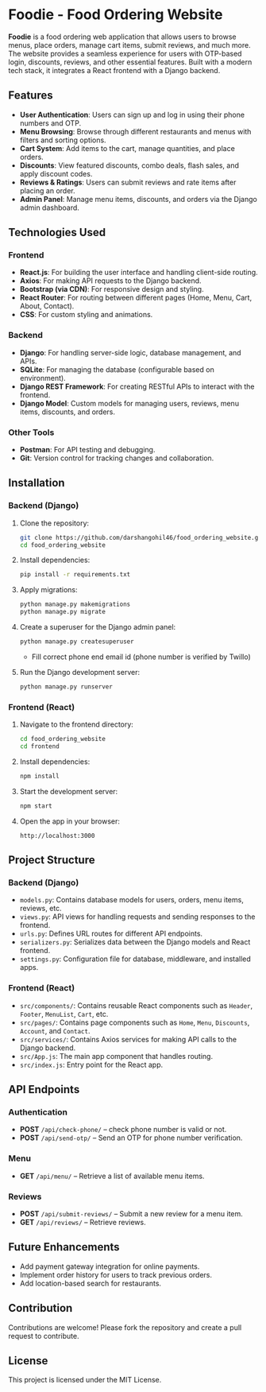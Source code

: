 # Foodie - Food Ordering Website

**Foodie** is a food ordering web application that allows users to browse menus, place orders, manage cart items, submit reviews, and much more. The website provides a seamless experience for users with OTP-based login, discounts, reviews, and other essential features. Built with a modern tech stack, it integrates a React frontend with a Django backend.

## Features

- **User Authentication**: Users can sign up and log in using their phone numbers and OTP.
- **Menu Browsing**: Browse through different restaurants and menus with filters and sorting options.
- **Cart System**: Add items to the cart, manage quantities, and place orders.
- **Discounts**: View featured discounts, combo deals, flash sales, and apply discount codes.
- **Reviews & Ratings**: Users can submit reviews and rate items after placing an order.
- **Admin Panel**: Manage menu items, discounts, and orders via the Django admin dashboard.

## Technologies Used

### Frontend
- **React.js**: For building the user interface and handling client-side routing.
- **Axios**: For making API requests to the Django backend.
- **Bootstrap (via CDN)**: For responsive design and styling.
- **React Router**: For routing between different pages (Home, Menu, Cart, About, Contact).
- **CSS**: For custom styling and animations.

### Backend
- **Django**: For handling server-side logic, database management, and APIs.
- **SQLite**: For managing the database (configurable based on environment).
- **Django REST Framework**: For creating RESTful APIs to interact with the frontend.
- **Django Model**: Custom models for managing users, reviews, menu items, discounts, and orders.

### Other Tools
- **Postman**: For API testing and debugging.
- **Git**: Version control for tracking changes and collaboration.

## Installation

### Backend (Django)

1. Clone the repository:
    ```bash
    git clone https://github.com/darshangohil46/food_ordering_website.git
    cd food_ordering_website
    ```

2. Install dependencies:
    ```bash
    pip install -r requirements.txt
    ```

3. Apply migrations:
    ```bash
    python manage.py makemigrations
    python manage.py migrate
    ```

4. Create a superuser for the Django admin panel:
    ```bash
    python manage.py createsuperuser
    ```
    - Fill correct phone end email id (phone number is verified by Twillo)

5. Run the Django development server:
    ```bash
    python manage.py runserver
    ```

### Frontend (React)

1. Navigate to the frontend directory:
    ```bash
    cd food_ordering_website
    cd frontend
    ```

2. Install dependencies:
    ```bash
    npm install
    ```

3. Start the development server:
    ```bash
    npm start
    ```

4. Open the app in your browser:
    ```
    http://localhost:3000
    ```

## Project Structure

### Backend (Django)

- `models.py`: Contains database models for users, orders, menu items, reviews, etc.
- `views.py`: API views for handling requests and sending responses to the frontend.
- `urls.py`: Defines URL routes for different API endpoints.
- `serializers.py`: Serializes data between the Django models and React frontend.
- `settings.py`: Configuration file for database, middleware, and installed apps.

### Frontend (React)

- `src/components/`: Contains reusable React components such as `Header`, `Footer`, `MenuList`, `Cart`, etc.
- `src/pages/`: Contains page components such as `Home`, `Menu`, `Discounts`, `Account`, and `Contact`.
- `src/services/`: Contains Axios services for making API calls to the Django backend.
- `src/App.js`: The main app component that handles routing.
- `src/index.js`: Entry point for the React app.

## API Endpoints

### Authentication

- **POST** `/api/check-phone/` – check phone number is valid or not.
- **POST** `/api/send-otp/` – Send an OTP for phone number verification.

### Menu

- **GET** `/api/menu/` – Retrieve a list of available menu items.

### Reviews

- **POST** `/api/submit-reviews/` – Submit a new review for a menu item.
- **GET** `/api/reviews/` – Retrieve reviews.

## Future Enhancements

- Add payment gateway integration for online payments.
- Implement order history for users to track previous orders.
- Add location-based search for restaurants.

## Contribution

Contributions are welcome! Please fork the repository and create a pull request to contribute.

## License

This project is licensed under the MIT License.
